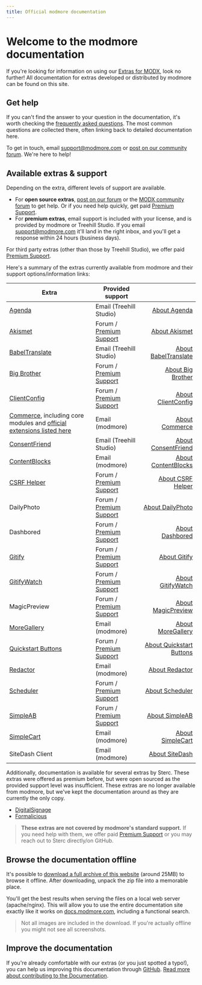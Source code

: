 ```yaml
---
title: Official modmore documentation
---
```


# Welcome to the modmore documentation

If you're looking for information on using our [Extras for MODX](https://modmore.com/extras/), look no further! All documentation for extras developed or distributed by modmore can be found on this site.

## Get help

If you can't find the answer to your question in the documentation, it's worth checking the [frequently asked questions](https://support.modmore.com). The most common questions are collected there, often linking back to detailed documentation here.

To get in touch, email support@modmore.com or [post on our community forum](https://forum.modmore.com/). We're here to help!

## Available extras & support

Depending on the extra, different levels of support are available.

- For **open source extras**, [post on our forum](https://forum.modmore.com/c/open-source/12) or the [MODX community forum](https://community.modx.com/) to get help. Or if you need help quickly, get paid [Premium Support](https://modmore.com/premium-modx-support/).
- For **premium extras**, email support is included with your license, and is provided by modmore or Treehill Studio. If you email [support@modmore.com](mailto:support@modmore.com) it'll land in the right inbox, and you'll get a response within 24 hours (business days).

For third party extras (other than those by Treehill Studio), we offer paid [Premium Support](https://modmore.com/premium-modx-support/).

Here's a summary of the extras currently available from modmore and their support options/information links:

| Extra                                                                                                                        | Provided support                                                     |                                                                           |
|------------------------------------------------------------------------------------------------------------------------------|----------------------------------------------------------------------|--------------------------------------------------------------------------:|
| [Agenda](Agenda)                                                                                                             | Email (Treehill Studio)                                              |                               [About Agenda](https://modmore.com/agenda/) |
| [Akismet](Open_Source/Akismet)                                                                                               | Forum / [Premium Support](https://modmore.com/premium-modx-support/) |                      [About Akismet](https://modmore.com/extras/akismet/) |
| [BabelTranslate](BabelTranslate)                                                                                             | Email (Treehill Studio)                                              |               [About BabelTranslate](https://modmore.com/babeltranslate/) |
| [Big Brother](Open_Source/BigBrother)                                                                                        | Forum / [Premium Support](https://modmore.com/premium-modx-support/) |               [About Big Brother](https://modmore.com/extras/bigbrother/) |
| [ClientConfig](Open_Source/ClientConfig)                                                                                     | Forum / [Premium Support](https://modmore.com/premium-modx-support/) |            [About ClientConfig](https://modmore.com/extras/clientconfig/) |
| [Commerce](Commerce), including core modules and [official extensions listed here](https://modmore.com/commerce/extensions/) | Email (modmore)                                                      |                           [About Commerce](https://modmore.com/commerce/) |
| [ConsentFriend](ConsentFriend)                                                                                               | Email (Treehill Studio)                                              |                 [About ConsentFriend](https://modmore.com/consentfriend/) |
| [ContentBlocks](ContentBlocks)                                                                                               | Email (modmore)                                                      |                 [About ContentBlocks](https://modmore.com/contentblocks/) |
| [CSRF Helper](Open_Source/CSRFHelper)                                                                                        | Forum / [Premium Support](https://modmore.com/premium-modx-support/) |               [About CSRF Helper](https://modmore.com/extras/csrfhelper/) |
| DailyPhoto                                                                                                                   | Forum / [Premium Support](https://modmore.com/premium-modx-support/) |                [About DailyPhoto](https://modmore.com/extras/dailyphoto/) |
| Dashbored                                                                                                                    | Forum / [Premium Support](https://modmore.com/premium-modx-support/) |                  [About Dashbored](https://modmore.com/extras/dashbored/) |
| [Gitify](Open_Source/Gitify)                                                                                                 | Forum / [Premium Support](https://modmore.com/premium-modx-support/) |                  [About Gitify](https://github.com/modmore/Gitify#readme) |
| [GitifyWatch](Open_Source/GitifyWatch)                                                                                       | Forum / [Premium Support](https://modmore.com/premium-modx-support/) |                     [About GitifyWatch](https://modmore.com/gitifywatch/) |
| MagicPreview                                                                                                                 | Forum / [Premium Support](https://modmore.com/premium-modx-support/) |            [About MagicPreview](https://modmore.com/extras/magicpreview/) |
| [MoreGallery](MoreGallery)                                                                                                   | Email (modmore)                                                      |                     [About MoreGallery](https://modmore.com/moregallery/) |
| [Quickstart Buttons](Open_Source/QuickstartButtons)                                                                          | Forum / [Premium Support](https://modmore.com/premium-modx-support/) | [About Quickstart Buttons](https://modmore.com/extras/quickstartbuttons/) |
| [Redactor](Redactor)                                                                                                         | Email (modmore)                                                      |                           [About Redactor](https://modmore.com/redactor/) |
| [Scheduler](Open_Source/Scheduler)                                                                                           | Forum / [Premium Support](https://modmore.com/premium-modx-support/) |                  [About Scheduler](https://modmore.com/extras/scheduler/) |
| [SimpleAB](Open_Source/SimpleAB)                                                                                             | Forum / [Premium Support](https://modmore.com/premium-modx-support/) |                    [About SimpleAB](https://modmore.com/extras/simpleab/) |
| [SimpleCart](SimpleCart)                                                                                                     | Email (modmore)                                                      |                       [About SimpleCart](https://modmore.com/simplecart/) |
| SiteDash Client                                                                                                              | Email (modmore)                                                      |              [About SiteDash](https://modmore.com/extras/sitedashclient/) |

Additionally, documentation is available for several extras by Sterc. These extras were offered as premium before, but were open sourced as the provided support level was insufficient. These extras are no longer available from modmore, but we've kept the documentation around as they are currently the only copy.

- [DigitalSignage](DigitalSignage)
- [Formalicious](Formalicious)

> **These extras are not covered by modmore's standard support.** If you need help with them, we offer paid [Premium Support](https://modmore.com/premium-modx-support/) or you may reach out to Sterc directly/on GitHub.

## Browse the documentation offline

It's possible to [download a full archive of this website](modmore-documentation.zip) (around 25MB) to browse it offline. After downloading, unpack the zip file into a memorable place.

You'll get the best results when serving the files on a local web server (apache/nginx). This will allow you to use the entire documentation site exactly like it works on [docs.modmore.com](https://docs.modmore.com/), including a functional search.

> Not all images are included in the download. If you're actually offline you might not see all screenshots.

## Improve the documentation

If you're already comfortable with our extras (or you just spotted a typo!), you can help us improving this documentation through [GitHub](https://github.com/modmore/docs). [Read more about contributing to the Documentation](Meta/Contributing_to_Docs).
